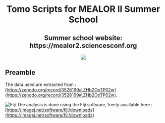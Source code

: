 <h1 align="center"> Tomo Scripts for MEALOR II Summer School </h1>
<h2 align="center"> Summer school website: https://mealor2.sciencesconf.org </h2>
<p align="center">
  <img src="https://mealor2.sciencesconf.org/data/pages/montage1.png" />
</p>

## Preamble

The data used are extracted from : [https://zenodo.org/record/3528199#.ZHb2OoTP02w](https://zenodo.org/record/3528199#.ZHb2OoTP02w).

![Fiji](https://imagej.net/media/icons/fiji.svg)
The analysis is done using the Fiji software, freely availlable here : [https://imagej.net/software/fiji/downloads](https://imagej.net/software/fiji/downloads)

